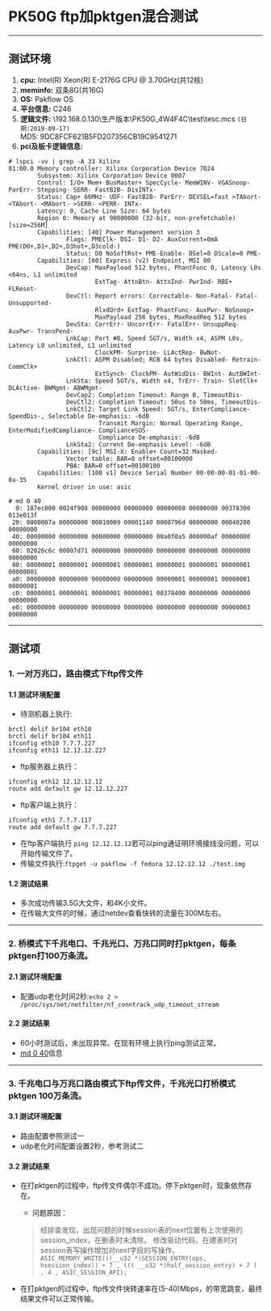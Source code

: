 # PK50G ftp加pktgen混合测试

------

## 测试环境
1. **cpu:** Intel(R) Xeon(R) E-2176G CPU @ 3.70GHz(共12核)
2. **meminfo:** 双条8G(共16G)
3. **OS:** Pakflow OS
4. **平台信息:** C246
5. **逻辑文件:** \\192.168.0.130\生产版本\PK50G_4W4F4C\test\tesc.mcs `(日期:2019-09-17)`  
MD5: 9DC8FCF621B5FD207356CB19C9541271
6. **pci及板卡逻辑信息:**

```shell
# lspci -vv | grep -A 33 Xilinx
01:00.0 Memory controller: Xilinx Corporation Device 7024
        Subsystem: Xilinx Corporation Device 0007
        Control: I/O+ Mem+ BusMaster+ SpecCycle- MemWINV- VGASnoop- ParErr- Stepping- SERR- FastB2B- DisINTx-
        Status: Cap+ 66MHz- UDF- FastB2B- ParErr- DEVSEL=fast >TAbort- <TAbort- <MAbort- >SERR- <PERR- INTx-
        Latency: 0, Cache Line Size: 64 bytes
        Region 0: Memory at 90000000 (32-bit, non-prefetchable) [size=256M]
        Capabilities: [40] Power Management version 3
                Flags: PMEClk- DSI- D1- D2- AuxCurrent=0mA PME(D0+,D1+,D2+,D3hot+,D3cold-)
                Status: D0 NoSoftRst+ PME-Enable- DSel=0 DScale=0 PME-
        Capabilities: [60] Express (v2) Endpoint, MSI 00
                DevCap: MaxPayload 512 bytes, PhantFunc 0, Latency L0s <64ns, L1 unlimited
                        ExtTag- AttnBtn- AttnInd- PwrInd- RBE+ FLReset-
                DevCtl: Report errors: Correctable- Non-Fatal- Fatal- Unsupported-
                        RlxdOrd+ ExtTag- PhantFunc- AuxPwr- NoSnoop+
                        MaxPayload 256 bytes, MaxReadReq 512 bytes
                DevSta: CorrErr- UncorrErr- FatalErr- UnsuppReq- AuxPwr- TransPend-
                LnkCap: Port #0, Speed 5GT/s, Width x4, ASPM L0s, Latency L0 unlimited, L1 unlimited
                        ClockPM- Surprise- LLActRep- BwNot-
                LnkCtl: ASPM Disabled; RCB 64 bytes Disabled- Retrain- CommClk+
                        ExtSynch- ClockPM- AutWidDis- BWInt- AutBWInt-
                LnkSta: Speed 5GT/s, Width x4, TrErr- Train- SlotClk+ DLActive- BWMgmt- ABWMgmt-
                DevCap2: Completion Timeout: Range B, TimeoutDis-
                DevCtl2: Completion Timeout: 50us to 50ms, TimeoutDis-
                LnkCtl2: Target Link Speed: 5GT/s, EnterCompliance- SpeedDis-, Selectable De-emphasis: -6dB
                         Transmit Margin: Normal Operating Range, EnterModifiedCompliance- ComplianceSOS-
                         Compliance De-emphasis: -6dB
                LnkSta2: Current De-emphasis Level: -6dB
        Capabilities: [9c] MSI-X: Enable+ Count=32 Masked-
                Vector table: BAR=0 offset=00100000
                PBA: BAR=0 offset=00100100
        Capabilities: [100 v1] Device Serial Number 00-00-00-01-01-00-0a-35
        Kernel driver in use: asic
        
# md 0 40
  0: 187ec000 0024f908 00000000 00000000 00000008 00000000 00378300 013e013f
 20: 0000007a 00000000 00010009 00001140 0000796d 00000000 00040200 00000000
 40: 00000000 00000000 00000000 00000000 00a0f0a5 000000af 00000000 00000000
 60: 02026c6c 00007d71 00000000 00000000 00000000 00000000 00000000 00000000
 80: 00000001 00000001 00000001 00000001 00000001 00000001 00000001 00000001
 a0: 00000000 00000000 00000000 00000000 00000001 00000001 00000001 00000001
 c0: 00000001 00000001 00000001 00000001 00378400 00000000 00000000 00000000
 e0: 00000000 00000000 00000000 00000000 00000000 00000000 00000003 00000000
```
---
## 测试项
### 1. 一对万兆口，路由模式下ftp传文件
#### 1.1 测试环境配置
- 待测机器上执行:
```
brctl delif br104 eth10
brctl delif br104 eth11
ifconfig eth10 7.7.7.227
ifconfig eth11 12.12.12.227
```
- ftp服务器上执行：
```
ifconfig eth12 12.12.12.12
route add default gw 12.12.12.227
```
- ftp客户端上执行：
```
ifconfig eth1 7.7.7.117
route add default gw 7.7.7.227
```
- 在ftp客户端执行 `ping 12.12.12.12`若可以ping通证明环境接线没问题，可以开始传输文件了。
- 传输文件执行:`ftpget -u pakflow -f fedora 12.12.12.12 ./test.img `

#### 1.2 测试结果
- 多次成功传输3.5G大文件，和4K小文件。
- 在传输大文件的时候，通过netdev查看快转的流量在300M左右。
---
### 2. 桥模式下千兆电口、千兆光口、万兆口同时打pktgen，每条pktgen打100万条流。
#### 2.1 测试环境配置
- 配置udp老化时间2秒:`echo 2 > /proc/sys/net/netfilter/nf_conntrack_udp_timeout_stream`

#### 2.2 测试结果 
- 60小时测试后，未出现异常。在现有环境上执行ping测试正常。
- [md 0 40](https://www.qq.com 
"  00: 187ec000 0024f908 00000000 00000000 00000008 00000000 0037c300 02800281
 20: 00001000 00000000 00a10009 00001140 000001c8 00000000 00000000 00000000
 40: 00000000 00000000 00000000 00000000 fa0a05f5 00000000 00000000 00000c0c
 60: 07070707 00007d71 00000000 00000000 00000000 00000000 00000000 00000000
 80: 00000001 00000001 00000001 00000001 00000001 00000001 00000001 00000001
 a0: 00000000 00000000 00000000 00000000 00000001 00000001 00000001 00000001
 c0: 00000001 00000001 00000001 00000001 0037c400 00000000 00000000 00000000
 e0: 00000000 00000000 00000000 00000000 00000000 00000000 0000000c 00000000")信息
---
### 3. 千兆电口与万兆口路由模式下ftp传文件，千兆光口打桥模式pktgen 100万条流。
#### 3.1 测试环境配置
- 路由配置参照测试一
- udp老化时间配置设置2秒，参考测试二

#### 3.2 测试结果
- 在打pktgen的过程中，ftp传文件偶尔不成功。停下pktgen时，现象依然存在。

    - 问题原因：
    > 经排查发现，出现问题的时候session表的next位置有上次使用的session_index，在删表时未清除。
    > 修改驱动代码，在建表时对session表写操作增加对next字段的写操作。
    > `ASIC_MEMORY_WRITE(((__u32 *)SESSION_ENTRY(ops, hsession_index)) + 7 , ((( __u32 *)half_session_entry) + 7 ) , 4 , ASIC_SESSION_API);`

- 在打pktgen的过程中，ftp传文件快转速率在(5-40)Mbps，的带宽跳变，最终结果文件可以正常传输。
